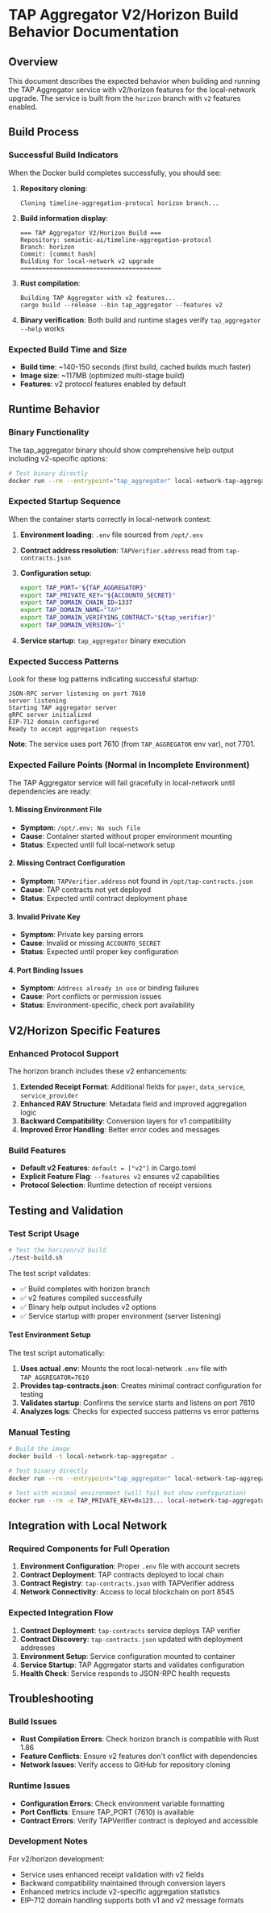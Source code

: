 # TAP Aggregator V2/Horizon Build Behavior Documentation

## Overview

This document describes the expected behavior when building and running the TAP Aggregator service with v2/horizon features for the local-network upgrade. The service is built from the `horizon` branch with `v2` features enabled.

## Build Process

### Successful Build Indicators

When the Docker build completes successfully, you should see:

1. **Repository cloning**: 
   ```
   Cloning timeline-aggregation-protocol horizon branch...
   ```

2. **Build information display**:
   ```
   === TAP Aggregator V2/Horizon Build ===
   Repository: semiotic-ai/timeline-aggregation-protocol
   Branch: horizon
   Commit: [commit hash]
   Building for local-network v2 upgrade
   =======================================
   ```

3. **Rust compilation**: 
   ```
   Building TAP Aggregator with v2 features...
   cargo build --release --bin tap_aggregator --features v2
   ```

4. **Binary verification**: Both build and runtime stages verify `tap_aggregator --help` works

### Expected Build Time and Size

- **Build time**: ~140-150 seconds (first build, cached builds much faster)
- **Image size**: ~117MB (optimized multi-stage build)
- **Features**: v2 protocol features enabled by default

## Runtime Behavior

### Binary Functionality

The tap_aggregator binary should show comprehensive help output including v2-specific options:

```bash
# Test binary directly
docker run --rm --entrypoint="tap_aggregator" local-network-tap-aggregator --help
```

### Expected Startup Sequence

When the container starts correctly in local-network context:

1. **Environment loading**: `.env` file sourced from `/opt/.env`
2. **Contract address resolution**: `TAPVerifier.address` read from `tap-contracts.json`
3. **Configuration setup**:

   ```bash
   export TAP_PORT="${TAP_AGGREGATOR}"
   export TAP_PRIVATE_KEY="${ACCOUNT0_SECRET}"
   export TAP_DOMAIN_CHAIN_ID=1337
   export TAP_DOMAIN_NAME="TAP"
   export TAP_DOMAIN_VERIFYING_CONTRACT="${tap_verifier}"
   export TAP_DOMAIN_VERSION="1"
   ```

4. **Service startup**: `tap_aggregator` binary execution

### Expected Success Patterns

Look for these log patterns indicating successful startup:

```
JSON-RPC server listening on port 7610
server listening
Starting TAP aggregator server
gRPC server initialized 
EIP-712 domain configured
Ready to accept aggregation requests
```

**Note**: The service uses port 7610 (from `TAP_AGGREGATOR` env var), not 7701.

### Expected Failure Points (Normal in Incomplete Environment)

The TAP Aggregator service will fail gracefully in local-network until dependencies are ready:

#### 1. Missing Environment File
- **Symptom**: `/opt/.env: No such file`
- **Cause**: Container started without proper environment mounting
- **Status**: Expected until full local-network setup

#### 2. Missing Contract Configuration
- **Symptom**: `TAPVerifier.address` not found in `/opt/tap-contracts.json`
- **Cause**: TAP contracts not yet deployed
- **Status**: Expected until contract deployment phase

#### 3. Invalid Private Key
- **Symptom**: Private key parsing errors
- **Cause**: Invalid or missing `ACCOUNT0_SECRET`
- **Status**: Expected until proper key configuration

#### 4. Port Binding Issues
- **Symptom**: `Address already in use` or binding failures
- **Cause**: Port conflicts or permission issues
- **Status**: Environment-specific, check port availability

## V2/Horizon Specific Features

### Enhanced Protocol Support

The horizon branch includes these v2 enhancements:

1. **Extended Receipt Format**: Additional fields for `payer`, `data_service`, `service_provider`
2. **Enhanced RAV Structure**: Metadata field and improved aggregation logic
3. **Backward Compatibility**: Conversion layers for v1 compatibility
4. **Improved Error Handling**: Better error codes and messages

### Build Features

- **Default v2 Features**: `default = ["v2"]` in Cargo.toml
- **Explicit Feature Flag**: `--features v2` ensures v2 capabilities
- **Protocol Selection**: Runtime detection of receipt versions

## Testing and Validation

### Test Script Usage

```bash
# Test the horizon/v2 build
./test-build.sh
```

The test script validates:
- ✅ Build completes with horizon branch
- ✅ v2 features compiled successfully  
- ✅ Binary help output includes v2 options
- ✅ Service startup with proper environment (server listening)

#### Test Environment Setup

The test script automatically:
1. **Uses actual .env**: Mounts the root local-network `.env` file with `TAP_AGGREGATOR=7610`
2. **Provides tap-contracts.json**: Creates minimal contract configuration for testing
3. **Validates startup**: Confirms the service starts and listens on port 7610
4. **Analyzes logs**: Checks for expected success patterns vs error patterns

### Manual Testing

```bash
# Build the image
docker build -t local-network-tap-aggregator .

# Test binary directly
docker run --rm --entrypoint="tap_aggregator" local-network-tap-aggregator --help

# Test with minimal environment (will fail but show configuration)
docker run --rm -e TAP_PRIVATE_KEY=0x123... local-network-tap-aggregator
```

## Integration with Local Network

### Required Components for Full Operation

1. **Environment Configuration**: Proper `.env` file with account secrets
2. **Contract Deployment**: TAP contracts deployed to local chain
3. **Contract Registry**: `tap-contracts.json` with TAPVerifier address
4. **Network Connectivity**: Access to local blockchain on port 8545

### Expected Integration Flow

1. **Contract Deployment**: `tap-contracts` service deploys TAP verifier
2. **Contract Discovery**: `tap-contracts.json` updated with deployment addresses
3. **Environment Setup**: Service configuration mounted to container
4. **Service Startup**: TAP Aggregator starts and validates configuration
5. **Health Check**: Service responds to JSON-RPC health requests

## Troubleshooting

### Build Issues

- **Rust Compilation Errors**: Check horizon branch is compatible with Rust 1.86
- **Feature Conflicts**: Ensure v2 features don't conflict with dependencies
- **Network Issues**: Verify access to GitHub for repository cloning

### Runtime Issues

- **Configuration Errors**: Check environment variable formatting
- **Port Conflicts**: Ensure TAP_PORT (7610) is available
- **Contract Errors**: Verify TAPVerifier contract is deployed and accessible

### Development Notes

For v2/horizon development:
- Service uses enhanced receipt validation with v2 fields
- Backward compatibility maintained through conversion layers
- Enhanced metrics include v2-specific aggregation statistics
- EIP-712 domain handling supports both v1 and v2 message formats